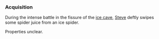 <!-- TITLE: Icy Spider Juice -->

### Acquisition
During the intense battle in the fissure of the [ice cave](/home/ice-cave), [Steve](/home/steve) deftly swipes some spider juice from an ice spider.

Properties unclear.
